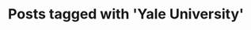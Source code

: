 ---
layout: tag
tag: Yale University
title: "Posts tagged with 'Yale University'"
permalink: /tags/yale-university/
---